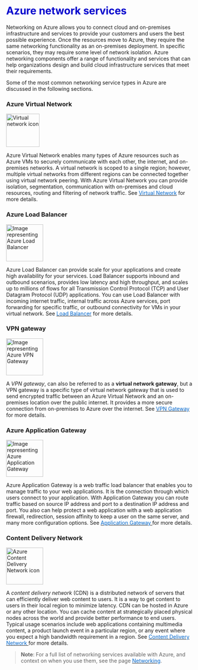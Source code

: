 <h1><strong><span style="color: #0000CD;">Azure network services</span></strong></h1>


Networking on Azure allows you to connect cloud and on-premises infrastructure and services to provide your customers and users the best possible experience. Once the resources move to Azure, they require the same networking functionality as an on-premises deployment. In specific scenarios, they may require some level of network isolation. Azure networking components offer a range of functionality and services that can help organizations design and build cloud infrastructure services that meet their requirements. 


Some of the most common networking service types in Azure are discussed in the following sections.


### **Azure Virtual Network**

<p style="text-align:left;"><img src="../Linked_Image_Files/virtualnetwork.png" width="90" height="90" alt="Virtual network icon"></p>

Azure Virtual Network enables many types of Azure resources such as Azure VMs to securely communicate with each other, the internet, and on-premises networks. A virtual network is scoped to a single region; however, multiple virtual networks from different regions can be connected together using virtual network peering. With Azure Virtual Network you can provide isolation, segmentation, communication with on-premises and cloud resources, routing and filtering of network traffic. See <a href="https://docs.microsoft.com/en-us/azure/virtual-network/" target="_blank"><span style="color: #0066cc;" color="#0066cc">Virtual Network</span></a> for more details.



### **Azure Load Balancer**

<p style="text-align:left;"><img src="../Linked_Image_Files/loadbalancer.png" width="100" height="100" alt="Image representing Azure Load Balancer"></p>

Azure Load Balancer can provide scale for your applications and create high availability for your services. Load Balancer supports inbound and outbound scenarios, provides low latency and high throughput, and scales up to millions of flows for all Transmission Control Protocol (TCP) and User Datagram Protocol (UDP) applications. You can use Load Balancer with incoming internet traffic, internal traffic across Azure services, port forwarding for specific traffic, or outbound connectivity for VMs in your virtual network. See <a href="https://azure.microsoft.com/en-us/services/load-balancer/" target="_blank"><span style="color: #0066cc;" color="#0066cc">Load Balancer</span></a> for more details.


### **VPN gateway**

<p style="text-align:left;"><img src="../Linked_Image_Files/vpngateway.png" width="100" height="100" alt="Image representing Azure VPN Gateway"></p>

A *VPN gateway*, can also be referred to as a **virtual network gateway**, but a VPN gateway is a specific type of virtual network gateway that is used to send encrypted traffic between an Azure Virtual Network and an on-premises location over the public internet. It provides a more secure connection from on-premises to Azure over the internet. See <a href="https://azure.microsoft.com/en-us/services/vpn-gateway/" target="_blank"><span style="color: #0066cc;" color="#0066cc">VPN Gateway</span></a> for more details.



### **Azure Application Gateway**

<p style="text-align:left;"><img src="../Linked_Image_Files/applicationgateway.png" width="100" height="100" alt="Image representing Azure Application Gateway"></p>

Azure Application Gateway is a web traffic load balancer that enables you to manage traffic to your web applications. It is the connection through which users connect to your application. With Application Gateway you can route traffic based on source IP address and port to a destination IP address and port. You also can help protect a web application with a web application firewall, redirection, session affinity to keep a user on the same server, and many more configuration options. See <a href="https://azure.microsoft.com/en-us/services/application-gateway/" target="_blank"><span style="color: #0066cc;" color="#0066cc">Application Gateway </span></a> for more details.



### **Content Delivery Network**

<p style="text-align:left;"><img src="../Linked_Image_Files/cdn.png" width="100" height="100" alt="Azure Content Delivery Network icon"></p>

A *content delivery network* (CDN) is a distributed network of servers that can efficiently deliver web content to users. It is a way to get content to users in their local region to minimize latency. CDN can be hosted in Azure or any other location. You can cache content at strategically placed physical nodes across the world and provide better performance to end users. Typical usage scenarios include web applications containing multimedia content, a product launch event in a particular region, or any event where you expect a high bandwidth requirement in a region. See <a href="https://azure.microsoft.com/en-us/services/cdn/" target="_blank"><span style="color: #0066cc;" color="#0066cc"> Content Delivery Network </span></a> for more details.




> **Note**: For a full list of networking services available with Azure, and context on when you use them, see the page <a href="https://azure.microsoft.com/en-us/product-categories/networking/" target="_blank"><span style="color: #0066cc;" color="#0066cc">Networking</span></a>.